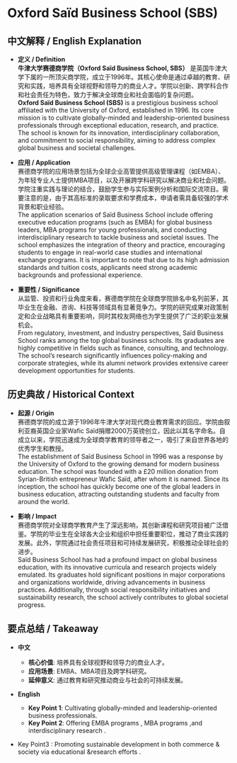 # Oxford Saïd Business School (SBS)

## 中文解释 / English Explanation

* **定义 / Definition**  
  **牛津大学赛德商学院（Oxford Saïd Business School, SBS）** 是英国牛津大学下属的一所顶尖商学院，成立于1996年。其核心使命是通过卓越的教育、研究和实践，培养具有全球视野和领导力的商业人才。学院以创新、跨学科合作和社会责任为特色，致力于解决全球商业和社会面临的复杂问题。  
  **Oxford Saïd Business School (SBS)** is a prestigious business school affiliated with the University of Oxford, established in 1996. Its core mission is to cultivate globally-minded and leadership-oriented business professionals through exceptional education, research, and practice. The school is known for its innovation, interdisciplinary collaboration, and commitment to social responsibility, aiming to address complex global business and societal challenges.

* **应用 / Application**  
  赛德商学院的应用场景包括为全球企业高管提供高级管理课程（如EMBA）、为年轻专业人士提供MBA项目，以及开展跨学科研究以解决商业和社会问题。学院注重实践与理论的结合，鼓励学生参与实际案例分析和国际交流项目。需要注意的是，由于其高标准的录取要求和学费成本，申请者需具备较强的学术背景和职业经验。  
  The application scenarios of Saïd Business School include offering executive education programs (such as EMBA) for global business leaders, MBA programs for young professionals, and conducting interdisciplinary research to tackle business and societal issues. The school emphasizes the integration of theory and practice, encouraging students to engage in real-world case studies and international exchange programs. It is important to note that due to its high admission standards and tuition costs, applicants need strong academic backgrounds and professional experience.

* **重要性 / Significance**  
  从监管、投资和行业角度来看，赛德商学院在全球商学院排名中名列前茅，其毕业生在金融、咨询、科技等领域具有显著竞争力。学院的研究成果对政策制定和企业战略具有重要影响，同时其校友网络也为学生提供了广泛的职业发展机会。  
  From regulatory, investment, and industry perspectives, Saïd Business School ranks among the top global business schools. Its graduates are highly competitive in fields such as finance, consulting, and technology. The school’s research significantly influences policy-making and corporate strategies, while its alumni network provides extensive career development opportunities for students.

## 历史典故 / Historical Context

* **起源 / Origin**  
  赛德商学院的成立源于1996年牛津大学对现代商业教育需求的回应。学院由叙利亚裔英国企业家Wafic Saïd捐赠2000万英镑创立，因此以其名字命名。自成立以来，学院迅速成为全球商学教育的领导者之一，吸引了来自世界各地的优秀学生和教授。  
  The establishment of Saïd Business School in 1996 was a response by the University of Oxford to the growing demand for modern business education. The school was founded with a £20 million donation from Syrian-British entrepreneur Wafic Saïd, after whom it is named. Since its inception, the school has quickly become one of the global leaders in business education, attracting outstanding students and faculty from around the world.

* **影响 / Impact**  
  赛德商学院对全球商学教育产生了深远影响，其创新课程和研究项目被广泛借鉴。学院的毕业生在全球各大企业和组织中担任重要职位，推动了商业实践的发展。此外，学院通过社会责任项目和可持续发展研究，积极推动全球社会的进步。  
  Saïd Business School has had a profound impact on global business education, with its innovative curricula and research projects widely emulated. Its graduates hold significant positions in major corporations and organizations worldwide, driving advancements in business practices. Additionally, through social responsibility initiatives and sustainability research, the school actively contributes to global societal progress.

## 要点总结 / Takeaway

* **中文**  
  - **核心价值**: 培养具有全球视野和领导力的商业人才。  
  - **应用场景**: EMBA、MBA项目及跨学科研究。  
  - **延伸意义**: 通过教育和研究推动商业与社会的可持续发展。

* **English**  
  - **Key Point 1**: Cultivating globally-minded and leadership-oriented business professionals.  
  - **Key Point 2**: Offering EMBA programs , MBA programs ,and interdisciplinary research . 
- Key Point3 : Promoting sustainable development in both commerce & society via educational &research efforts .